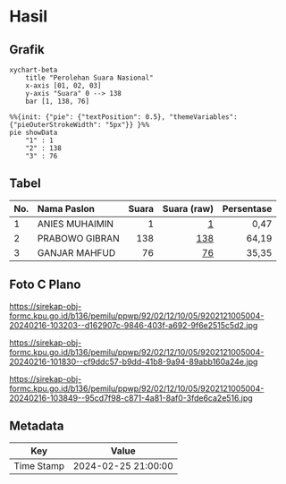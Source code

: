 # Hasil

## Grafik

```mermaid
xychart-beta
    title "Perolehan Suara Nasional"
    x-axis [01, 02, 03]
    y-axis "Suara" 0 --> 138
    bar [1, 138, 76]
```

```mermaid
%%{init: {"pie": {"textPosition": 0.5}, "themeVariables": {"pieOuterStrokeWidth": "5px"}} }%%
pie showData
    "1" : 1
    "2" : 138
    "3" : 76
```

## Tabel

| No. | Nama Paslon    | Suara | Suara (raw) | Persentase |
|:--- |:-------------- | -----:| -----------:| ----------:|
| 1   | ANIES MUHAIMIN | 1     | [1][p-1]    | 0,47       |
| 2   | PRABOWO GIBRAN | 138   | [138][p-2]  | 64,19      |
| 3   | GANJAR MAHFUD  | 76    | [76][p-3]   | 35,35      |


[p-1]: https://github.com/gigit-pemilu/pemilu-2024/blob/main/pilpres/hitung-suara/sub/92-papua-barat/sub/02-manokwari/sub/12-manokwari-barat/sub/1005-padarni/sub/004-tps/sub/paslon-1.txt
[p-2]: https://github.com/gigit-pemilu/pemilu-2024/blob/main/pilpres/hitung-suara/sub/92-papua-barat/sub/02-manokwari/sub/12-manokwari-barat/sub/1005-padarni/sub/004-tps/sub/paslon-2.txt
[p-3]: https://github.com/gigit-pemilu/pemilu-2024/blob/main/pilpres/hitung-suara/sub/92-papua-barat/sub/02-manokwari/sub/12-manokwari-barat/sub/1005-padarni/sub/004-tps/sub/paslon-3.txt

## Foto C Plano

https://sirekap-obj-formc.kpu.go.id/b136/pemilu/ppwp/92/02/12/10/05/9202121005004-20240216-103203--d162907c-9846-403f-a692-9f6e2515c5d2.jpg

https://sirekap-obj-formc.kpu.go.id/b136/pemilu/ppwp/92/02/12/10/05/9202121005004-20240216-101830--cf9ddc57-b9dd-41b8-9a94-89abb160a24e.jpg

https://sirekap-obj-formc.kpu.go.id/b136/pemilu/ppwp/92/02/12/10/05/9202121005004-20240216-103849--95cd7f98-c871-4a81-8af0-3fde6ca2e516.jpg


## Metadata

| Key        | Value               |
| ---------- | ------------------- |
| Time Stamp | 2024-02-25 21:00:00 |




